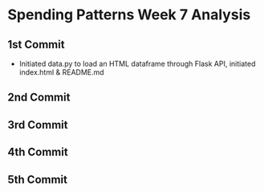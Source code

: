 # Spending Patterns Week 7 Analysis

## 1st Commit

- Initiated data.py to load an HTML dataframe through Flask API, initiated index.html & README.md

## 2nd Commit

## 3rd Commit

## 4th Commit

## 5th Commit
